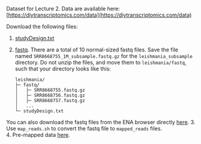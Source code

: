 Dataset for Lecture 2.
Data are available here: [https://diytranscriptomics.com/data](https://diytranscriptomics.com/data)

Download the following files:

1. [studyDesign.txt](https://drive.google.com/file/d/1t08Ysjrg-a7yw-_eQ9_KrAphPBVtVk48/view?usp=sharing)
2. [fastq](https://drive.google.com/drive/folders/1sEk1od1MJKLjqyCExYyfHc0n7DAIy_x7). There are a total of 10 normal-sized fastq files. Save the file named `SRR8668755_1M_subsample.fastq.gz` for the `leishmania_subsample` directory. Do not unzip the files, and move them to `leishmania/fastq`, such that your directory looks like this:

	```
	leishmania/
	├─ fastq/
	│   ├─ SRR8668755.fastq.gz
	│   ├─ SRR8668756.fastq.gz
	│   ├─ SRR8668757.fastq.gz
	│   ...
	└─ studyDesign.txt
	```
You can also download the fastq files from the ENA browser directly [here](https://www.ebi.ac.uk/ena/browser/view/PRJNA525604).	
3. Use `map_reads.sh` to convert the fastq file to `mapped_reads` files.	
4. Pre-mapped data [here](https://drive.google.com/drive/folders/1uUUeSd3DusJHqyKOAdBdh44eayvBnDXg).	
